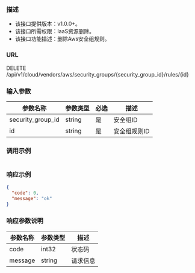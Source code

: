 ### 描述

- 该接口提供版本：v1.0.0+。
- 该接口所需权限：IaaS资源删除。
- 该接口功能描述：删除Aws安全组规则。

### URL

DELETE /api/v1/cloud/vendors/aws/security_groups/{security_group_id}/rules/{id}

### 输入参数

| 参数名称              | 参数类型   | 必选  | 描述      |
|-------------------|--------|-----|---------|
| security_group_id | string | 是   | 安全组ID   |
| id                | string | 是   | 安全组规则ID |

### 调用示例

```json

```

### 响应示例

```json
{
  "code": 0,
  "message": "ok"
}
```

### 响应参数说明

| 参数名称    | 参数类型   | 描述   |
|---------|--------|------|
| code    | int32  | 状态码  |
| message | string | 请求信息 |
